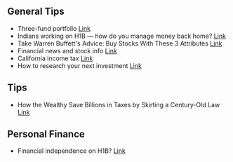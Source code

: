 ## General Tips

* Three-fund portfolio [Link](https://www.bogleheads.org/wiki/Three-fund_portfolio)
* Indians working on H1B — how do you manage money back home? [Link](https://www.teamblind.com/post/Indians-working-on-H1B-—-how-do-you-manage-money-back-home-rWwC0vab)
* Take Warren Buffett's Advice: Buy Stocks With These 3 Attributes [Link](https://www.fool.com/investing/2023/01/15/take-warren-buffetts-advice-buy-stocks-with-these/)
* Financial news and stock info [Link](www.marketbeat.com)
* California income tax [Link](https://www.teamblind.com/post/California-income-tax-kM53P7Qr)
* How to research your next investment [Link](https://www.ft.com/content/b9a7dbb8-e5ed-447e-87ba-6cb65d10b5ba)

## Tips

* How the Wealthy Save Billions in Taxes by Skirting a Century-Old Law [Link](https://www.propublica.org/article/irs-files-taxes-wash-sales-goldman-sachs)

## Personal Finance

* Financial independence on H1B? [Link](https://www.reddit.com/r/h1b/comments/su2jp2/financial_independence_on_h1b/)
